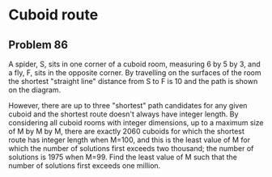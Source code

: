 #  Cuboid route
## Problem 86


A spider, S, sits in one corner of a cuboid room, measuring 6 by 5 by 3, and a fly, F, sits in the opposite corner. By travelling on the surfaces of the room the shortest "straight line" distance from S to F is 10 and the path is shown on the diagram.


However, there are up to three "shortest" path candidates for any given cuboid and the shortest route doesn't always have integer length.
By considering all cuboid rooms with integer dimensions, up to a maximum size of M by M by M, there are exactly 2060 cuboids for which the shortest route has integer length when M=100, and this is the least value of M for which the number of solutions first exceeds two thousand; the number of solutions is 1975 when M=99.
Find the least value of M such that the number of solutions first exceeds one million.



